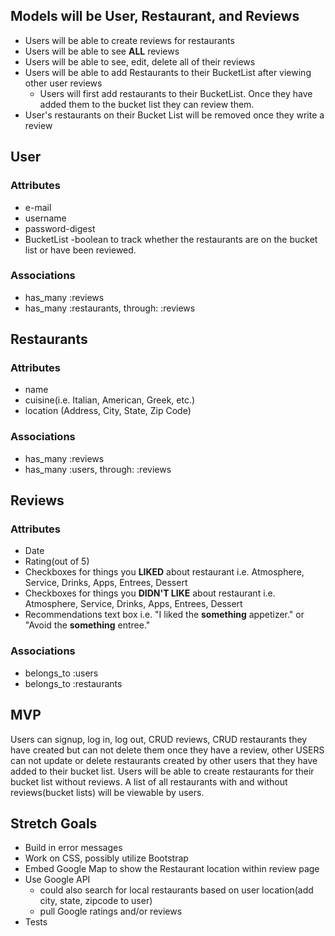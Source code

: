 ## Models will be User, Restaurant, and Reviews
  - Users will be able to create reviews for restaurants
  - Users will be able to see **ALL** reviews
  - Users will be able to see, edit, delete all of their reviews
  - Users will be able to add Restaurants to their BucketList after viewing other user reviews
      - Users will first add restaurants to their BucketList.  Once they have added them to the bucket list they can review them.
  - User's restaurants on their Bucket List will be removed once they write a review

## User 
### Attributes
- e-mail
- username
- password-digest
- BucketList -boolean to track whether the restaurants are on the bucket list or have been reviewed.

### Associations
- has_many :reviews
- has_many :restaurants, through: :reviews

## Restaurants
### Attributes
- name
- cuisine(i.e. Italian, American, Greek, etc.)
- location (Address, City, State, Zip Code)

### Associations
- has_many :reviews
- has_many :users, through: :reviews

## Reviews
### Attributes
- Date
- Rating(out of 5)
- Checkboxes for things you **LIKED** about restaurant i.e. Atmosphere, Service, Drinks, Apps, Entrees, Dessert
- Checkboxes for things you **DIDN'T LIKE** about restaurant i.e. Atmosphere, Service, Drinks, Apps, Entrees, Dessert
- Recommendations text box i.e. "I liked the **something** appetizer." or "Avoid the **something** entree."

### Associations
- belongs_to :users
- belongs_to :restaurants

## MVP
Users can signup, log in, log out, CRUD reviews, CRUD restaurants they have created but can not delete them once they have a review, other USERS can not update or delete restaurants created by other users that they have added to their bucket list.  Users will be able to create restaurants for their bucket list without reviews.  A list of all restaurants with and without reviews(bucket lists) will be viewable by users.

## Stretch Goals
- Build in error messages
- Work on CSS, possibly utilize Bootstrap
- Embed Google Map to show the Restaurant location within review page
- Use Google API
  - could also search for local restaurants based on user location(add city, state, zipcode to user)
  - pull Google ratings and/or reviews
- Tests